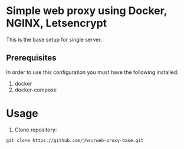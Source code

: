 # Simple web proxy using Docker, NGINX, Letsencrypt
This is the base setup for single server.

## Prerequisites
In order to use this configuration you must have the following installed:
1. docker
2. docker-compose

# Usage
1. Clone repository:
```
git clone https://github.com/jhsc/web-proxy-base.git
```
